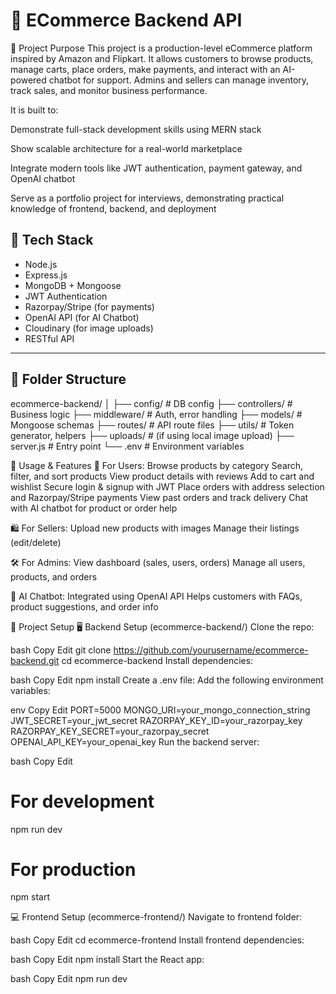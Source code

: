 # 🛒 ECommerce Backend API

🎯 Project Purpose
This project is a production-level eCommerce platform inspired by Amazon and Flipkart. It allows customers to browse products, manage carts, place orders, make payments, and interact with an AI-powered chatbot for support. Admins and sellers can manage inventory, track sales, and monitor business performance.

It is built to:

Demonstrate full-stack development skills using MERN stack

Show scalable architecture for a real-world marketplace

Integrate modern tools like JWT authentication, payment gateway, and OpenAI chatbot

Serve as a portfolio project for interviews, demonstrating practical knowledge of frontend, backend, and deployment

## 🔧 Tech Stack

- Node.js
- Express.js
- MongoDB + Mongoose
- JWT Authentication
- Razorpay/Stripe (for payments)
- OpenAI API (for AI Chatbot)
- Cloudinary (for image uploads)
- RESTful API

---

## 📁 Folder Structure

ecommerce-backend/
│
├── config/ # DB config
├── controllers/ # Business logic
├── middleware/ # Auth, error handling
├── models/ # Mongoose schemas
├── routes/ # API route files
├── utils/ # Token generator, helpers
├── uploads/ # (if using local image upload)
├── server.js # Entry point
└── .env # Environment variables




🧪 Usage & Features
👤 For Users:
Browse products by category
Search, filter, and sort products
View product details with reviews
Add to cart and wishlist
Secure login & signup with JWT
Place orders with address selection and Razorpay/Stripe payments
View past orders and track delivery
Chat with AI chatbot for product or order help

🛍️ For Sellers:
Upload new products with images
Manage their listings (edit/delete)

🛠️ For Admins:
View dashboard (sales, users, orders)
Manage all users, products, and orders

🤖 AI Chatbot:
Integrated using OpenAI API
Helps customers with FAQs, product suggestions, and order info



🔧 Project Setup
🖥 Backend Setup (ecommerce-backend/)
Clone the repo:

bash
Copy
Edit
git clone https://github.com/yourusername/ecommerce-backend.git
cd ecommerce-backend
Install dependencies:

bash
Copy
Edit
npm install
Create a .env file:
Add the following environment variables:

env
Copy
Edit
PORT=5000
MONGO_URI=your_mongo_connection_string
JWT_SECRET=your_jwt_secret
RAZORPAY_KEY_ID=your_razorpay_key
RAZORPAY_KEY_SECRET=your_razorpay_secret
OPENAI_API_KEY=your_openai_key
Run the backend server:

bash
Copy
Edit
# For development
npm run dev

# For production
npm start





💻 Frontend Setup (ecommerce-frontend/)
Navigate to frontend folder:

bash
Copy
Edit
cd ecommerce-frontend
Install frontend dependencies:

bash
Copy
Edit
npm install
Start the React app:

bash
Copy
Edit
npm run dev  

